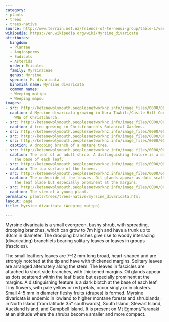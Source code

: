 ```yaml
---
category:
- plants
- trees
- trees-native
source: http://www.terrain.net.nz/friends-of-te-henui-group/table-1/varicata-weeping-matipo.html
wikipedia: https://en.wikipedia.org/wiki/Myrsine_divaricata
attributes:
  kingdom:
  - Plantae
  - Angiosperms
  - Eudicots
  - Asterids
  order: Ericales
  family: Myrsinaceae
  genus: Myrsine
  species: M. divaricata
  binomial name: Myrsine divaricata
  common names:
  - Weeping matipo
  - Weeping mapou
images:
- src: http://ketenewplymouth.peoplesnetworknz.info/image_files/0000/0011/6833/1-Myrsine_divaricata__Weeping_matipo_.JPG
  caption: A Myrsine divaricata growing in Kura Tawhiti/Castle Hill Conservation area,
    WNW of Christchurch.
- src: http://ketenewplymouth.peoplesnetworknz.info/image_files/0000/0011/6893/1-_Myrsine_divaricata-001.JPG
  caption: A tree growing in Christchurch's Botanical Gardens.
- src: http://ketenewplymouth.peoplesnetworknz.info/image_files/0000/0011/6898/1-Myrsine_divaricata-004.JPG
- src: http://ketenewplymouth.peoplesnetworknz.info/image_files/0000/0011/6883/1-Myrsine_divaricata_2JPG.JPG
- src: http://ketenewplymouth.peoplesnetworknz.info/image_files/0000/0011/6838/1-Myrsine_divaricata-002.JPG
  caption: A drooping branch of a mature tree.
- src: http://ketenewplymouth.peoplesnetworknz.info/image_files/0000/0005/2534/Myrsine_divaricata-002.JPG
  caption: The leaf of an adult shrub. A distinguishing feature is a dark blotch at
    the base of each leaf.
- src: http://ketenewplymouth.peoplesnetworknz.info/image_files/0000/0003/7389/Myrsine_Divaricata__Weeping_Matipo-001.JPG
  caption: The top surface of the leaves.
- src: http://ketenewplymouth.peoplesnetworknz.info/image_files/0000/0003/7399/Myrsine_Divaricata__Weeping_Matipo-002.JPG
  caption: The underside of the leaves. Oil glands appear as dots scattered within
    the leaf blade but especially prominent at the margins.
- src: http://ketenewplymouth.peoplesnetworknz.info/image_files/0000/0003/7394/Myrsine_Divaricata__Weeping_Matipo-003.JPG
  caption: The stem of a young plant.
permalink: plants/trees/trees-native/myrsine_divaricata.html
layout: page
title: Myrsine divaricata (Weeping matipo)

---
```

Myrsine divaricata is a small evergreen, bushy shrub, with spreading, drooping branches, which can grow to 7m high and have a trunk up to 40cm in diameter. The drooping branches give rise to woody interlacing (divaricating) branchlets bearing solitary leaves or leaves in groups (fascicles). 

The small leathery leaves are 7–12 mm long broad, heart-shaped and are strongly notched at the tip and have with thickened margins. Solitary leaves are arranged alternately along the stem. The leaves in fascicles are attached to short side branches, with thickened margins. Oil glands appear as dots scattered within the leaf blade but especially prominent at the margins. A distinguishing feature is a dark blotch at the base of each leaf.
Tiny flowers, with pale yellow or red petals, occur singly or in clusters. 
Small 4-5 mm in diameter fleshy fruits (drupes) is formed. 
Myrsine divaricata is endemic in lowland to higher montane forests and shrublands, in North Island (from latitude 35° southwards), South Island, Stewart Island, Auckland Island, and Campbell Island. It is present on Mt Egmont/Taranaki at an altitude where the shrubs become smaller and more compact.
